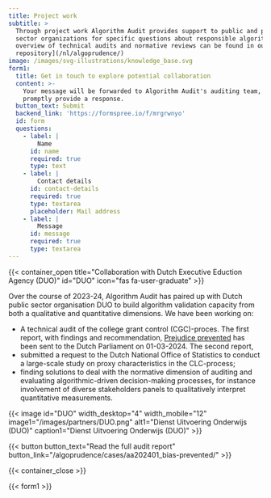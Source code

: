 ```yaml
---
title: Project work
subtitle: >
  Through project work Algorithm Audit provides support to public and private
  sector organizations for specific questions about responsible algorithms. An
  overview of technical audits and normative reviews can be found in our [case
  repository](/nl/algoprudence/)
image: /images/svg-illustrations/knowledge_base.svg
form1:
  title: Get in touch to explore potential collaboration
  content: >-
    Your message will be forwarded to Algorithm Audit's auditing team, who will
    promptly provide a response.
  button_text: Submit
  backend_link: 'https://formspree.io/f/mrgrwnyo'
  id: form
  questions:
    - label: |
        Name
      id: name
      required: true
      type: text
    - label: |
        Contact details
      id: contact-details
      required: true
      type: textarea
      placeholder: Mail address
    - label: |
        Message
      id: message
      required: true
      type: textarea
---
```


{{< container_open title="Collaboration with Dutch Executive Eduction Agency (DUO)" id="DUO" icon="fas fa-user-graduate" >}}

Over the course of 2023-24, Algorithm Audit has paired up with Dutch public sector organisation DUO to build algorithm validation capacity from both a qualitative and quantitative dimensions. We have been working on:

* A technical audit of the college grant control (CGC)-proces. The first report, with findings and recommendation, [Prejudice prevented](/algoprudence/cases/aa202401_bias-prevented/) has been sent to the Dutch Parliament on 01-03-2024. The second report, 
* submitted a request to the Dutch National Office of Statistics to conduct a large-scale study on proxy characteristics in the CLC-process;
* finding solutions to deal with the normative dimension of auditing and evaluating algorithmic-driven decision-making processes, for instance involvement of diverse stakeholders panels to qualitatively interpret quantitative measurements.

{{< image id="DUO" width_desktop="4" width_mobile="12" image1="/images/partners/DUO.png" alt1="Dienst Uitvoering Onderwijs (DUO)" caption1="Dienst Uitvoering Onderwijs (DUO)" >}}

{{< button button_text="Read the full audit report" button_link="/algoprudence/cases/aa202401_bias-prevented/" >}}

{{< container_close >}}

{{< form1 >}}
